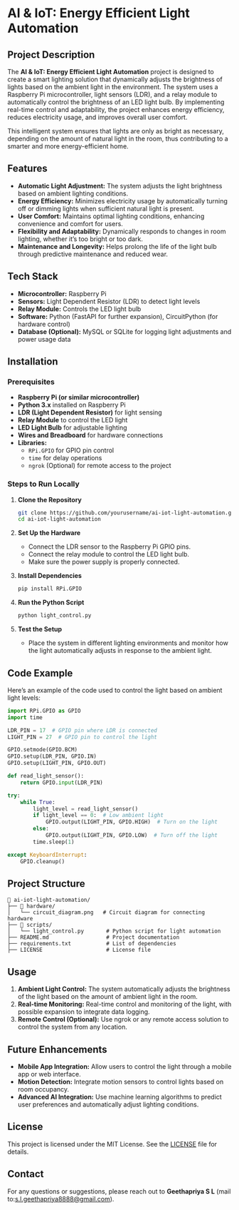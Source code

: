 

# AI & IoT: Energy Efficient Light Automation

## Project Description

The **AI & IoT: Energy Efficient Light Automation** project is designed to create a smart lighting solution that dynamically adjusts the brightness of lights based on the ambient light in the environment. The system uses a Raspberry Pi microcontroller, light sensors (LDR), and a relay module to automatically control the brightness of an LED light bulb. By implementing real-time control and adaptability, the project enhances energy efficiency, reduces electricity usage, and improves overall user comfort. 

This intelligent system ensures that lights are only as bright as necessary, depending on the amount of natural light in the room, thus contributing to a smarter and more energy-efficient home.

## Features

- **Automatic Light Adjustment:** The system adjusts the light brightness based on ambient lighting conditions.
- **Energy Efficiency:** Minimizes electricity usage by automatically turning off or dimming lights when sufficient natural light is present.
- **User Comfort:** Maintains optimal lighting conditions, enhancing convenience and comfort for users.
- **Flexibility and Adaptability:** Dynamically responds to changes in room lighting, whether it’s too bright or too dark.
- **Maintenance and Longevity:** Helps prolong the life of the light bulb through predictive maintenance and reduced wear.

## Tech Stack

- **Microcontroller:** Raspberry Pi
- **Sensors:** Light Dependent Resistor (LDR) to detect light levels
- **Relay Module:** Controls the LED light bulb
- **Software:** Python (FastAPI for further expansion), CircuitPython (for hardware control)
- **Database (Optional):** MySQL or SQLite for logging light adjustments and power usage data

## Installation

### Prerequisites

- **Raspberry Pi (or similar microcontroller)**
- **Python 3.x** installed on Raspberry Pi
- **LDR (Light Dependent Resistor)** for light sensing
- **Relay Module** to control the LED light
- **LED Light Bulb** for adjustable lighting
- **Wires and Breadboard** for hardware connections
- **Libraries:**
  - `RPi.GPIO` for GPIO pin control
  - `time` for delay operations
  - `ngrok` (Optional) for remote access to the project

### Steps to Run Locally

1. **Clone the Repository**
   ```bash
   git clone https://github.com/yourusername/ai-iot-light-automation.git
   cd ai-iot-light-automation
   ```

2. **Set Up the Hardware**
   - Connect the LDR sensor to the Raspberry Pi GPIO pins.
   - Connect the relay module to control the LED light bulb.
   - Make sure the power supply is properly connected.

3. **Install Dependencies**
   ```bash
   pip install RPi.GPIO
   ```

4. **Run the Python Script**
   ```bash
   python light_control.py
   ```

5. **Test the Setup**
   - Place the system in different lighting environments and monitor how the light automatically adjusts in response to the ambient light.

## Code Example

Here’s an example of the code used to control the light based on ambient light levels:

```python
import RPi.GPIO as GPIO
import time

LDR_PIN = 17  # GPIO pin where LDR is connected
LIGHT_PIN = 27  # GPIO pin to control the light

GPIO.setmode(GPIO.BCM)
GPIO.setup(LDR_PIN, GPIO.IN)
GPIO.setup(LIGHT_PIN, GPIO.OUT)

def read_light_sensor():
    return GPIO.input(LDR_PIN)

try:
    while True:
        light_level = read_light_sensor()
        if light_level == 0:  # Low ambient light
            GPIO.output(LIGHT_PIN, GPIO.HIGH)  # Turn on the light
        else:
            GPIO.output(LIGHT_PIN, GPIO.LOW)  # Turn off the light
        time.sleep(1)

except KeyboardInterrupt:
    GPIO.cleanup()
```

## Project Structure

```
📁 ai-iot-light-automation/
├── 📁 hardware/
│   └── circuit_diagram.png   # Circuit diagram for connecting hardware
├── 📁 scripts/
│   └── light_control.py       # Python script for light automation
├── README.md                  # Project documentation
├── requirements.txt           # List of dependencies
├── LICENSE                    # License file
```

## Usage

1. **Ambient Light Control:** The system automatically adjusts the brightness of the light based on the amount of ambient light in the room. 
2. **Real-time Monitoring:** Real-time control and monitoring of the light, with possible expansion to integrate data logging.
3. **Remote Control (Optional):** Use ngrok or any remote access solution to control the system from any location.

## Future Enhancements

- **Mobile App Integration:** Allow users to control the light through a mobile app or web interface.
- **Motion Detection:** Integrate motion sensors to control lights based on room occupancy.
- **Advanced AI Integration:** Use machine learning algorithms to predict user preferences and automatically adjust lighting conditions.

## License

This project is licensed under the MIT License. See the [LICENSE](LICENSE) file for details.

## Contact

For any questions or suggestions, please reach out to **Geethapriya S L** (mail to:s.l.geethapriya8888@gmail.com).

